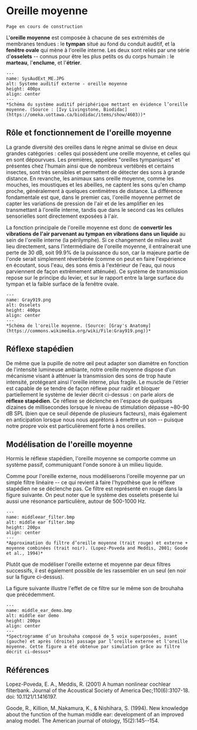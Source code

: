 
# Oreille moyenne

```{warning}
Page en cours de construction
```

L'**oreille moyenne** est composée à chacune de ses extrémités de membranes tendues : le **tympan** situé au fond du conduit auditif, et la **fenêtre ovale** qui mène à l'oreille interne. Les deux sont reliés par une série d'**osselets** -- connus pour être les plus petits os du corps humain : le **marteau**, l'**enclume**, et l'**étrier**. 

```{figure} SysAudExt_ME.JPG
---
name: SysAudExt_ME.JPG
alt: Systeme auditif externe - oreille moyenne
height: 400px
align: center
---
*Schéma du système auditif périphérique mettant en évidence l’oreille moyenne. (Source : [Ivy Livingstone, Biodidac](https://omeka.uottawa.ca/biodidac/items/show/4603))*
```

## Rôle et fonctionnement de l'oreille moyenne 

La grande diversité des oreilles dans le règne animal se divise en deux grandes catégories : celles qui possèdent une oreille moyenne, et celles qui en sont dépourvues. Les premières, appelées "oreilles tympaniques" et présentes chez l'humain ainsi que de nombreux vertébrés et certains insectes, sont très sensibles et permettent de détecter des sons à grande distance. En revanche, les animaux sans oreille moyenne, comme les mouches, les moustiques et les abeilles, ne captent les sons qu'en champ proche, généralement à quelques centimètres de distance. La différence fondamentale est que, dans le premier cas, l'oreille moyenne permet de capter les variations de pression de l'air et de les amplifier en les transmettant à l'oreille interne, tandis que dans le second cas les cellules sensorielles sont directement exposées à l'air.

La fonction principale de l'oreille moyenne est donc de **convertir les vibrations de l'air parvenant au tympan en vibrations dans un liquide** au sein de l'oreille interne (la périlymphe). Si ce changement de milieu avait lieu directement, sans l'intermédiaire de l'oreille moyenne, il entraînerait une perte de 30 dB, soit 99.9% de la puissance du son, car la majeure partie de l'onde serait simplement réverbérée (comme on peut en faire l'expérience en écoutant, sous l'eau, des sons émis à l'extérieur de l'eau, qui nous parviennent de façon extrêmement atténuée). Ce système de transmission repose sur le principe du levier, et sur le rapport entre la large surface du tympan et la faible surface de la fenêtre ovale.

```{figure} Gray919.png
---
name: Gray919.png
alt: Osselets
height: 400px
align: center
---
*Schéma de l'oreille moyenne. (Source: [Gray's Anatomy](https://commons.wikimedia.org/wiki/File:Gray919.png))*
```

## Réflexe stapédien 

De même que la pupille de notre œil peut adapter son diamètre en fonction de l'intensité lumineuse ambiante, notre oreille moyenne dispose d'un mécanisme visant à atténuer la transmission des sons de trop haute intensité, protégeant ainsi l'oreille interne, plus fragile. Le muscle de l'étrier est capable de se tendre de façon réflexe pour raidir et bloquer partiellement le système de levier décrit ci-dessus : on parle alors de **réflexe stapédien**. Ce réflexe se déclenche en l'espace de quelques dizaines de millisecondes lorsque le niveau de stimulation dépasse ~80-90 dB SPL (bien que ce seuil dépende de plusieurs facteurs), mais également en anticipation lorsque nous nous apprêtons à émettre un son -- puisque notre propre voix est particulièrement forte à nos oreilles.

## Modélisation de l'oreille moyenne

Hormis le réflexe stapédien, l'oreille moyenne se comporte comme un système passif, communiquant l'onde sonore à un milieu liquide. 

Comme pour l'oreille externe, nous modéliserons l'oreille moyenne par un simple filtre linéaire -- ce qui revient à faire l'hypothèse que le réflexe stapédien ne se déclenche pas. Ce filtre est représenté en rouge dans la figure suivante. On peut noter que le système des osselets présente lui aussi une résonance particulière, autour de 500-1000 Hz.

```{figure} middleear_filter.bmp
---
name: middleear_filter.bmp
alt: middle ear filter.bmp
height: 200px
align: center
---
*Approximation du filtre d’oreille moyenne (trait rouge) et externe + moyenne combinées (trait noir). (Lopez-Poveda and Meddis, 2001; Goode et al., 1994)*
```

Plutôt que de modéliser l'oreille externe et moyenne par deux filtres successifs, il est également possible de les rassembler en un seul (en noir sur la figure ci-dessus).

La figure suivante illustre l'effet de ce filtre sur le même son de brouhaha que précédemment.

```{figure} middle_ear_demo.bmp
---
name: middle_ear_demo.bmp
alt: middle ear demo
height: 200px
align: center
---
*Spectrogramme d’un brouhaha composé de 5 voix superposées, avant (gauche) et après (droite) passage par l’oreille externe et l'oreille moyenne. Cette figure a été obtenue par simulation grâce au filtre décrit ci-dessus*
```


## Références

Lopez-Poveda, E. A., Meddis, R. (2001) A human nonlinear cochlear filterbank. Journal of the Acoustical Society of America Dec;110(6):3107-18. doi: 10.1121/1.1416197.

Goode, R., Killion, M.,Nakamura,  K., & Nishihara, S. (1994). New knowledge about the function of the human middle ear: development of an improved analog model. The American journal of otology, 15(2):145--154. 

